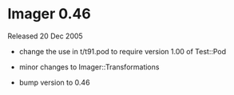 # Imager 0.46

Released 20 Dec 2005

- change the use in t/t91.pod to require version 1.00 of Test::Pod  

- minor changes to Imager::Transformations

- bump version to 0.46